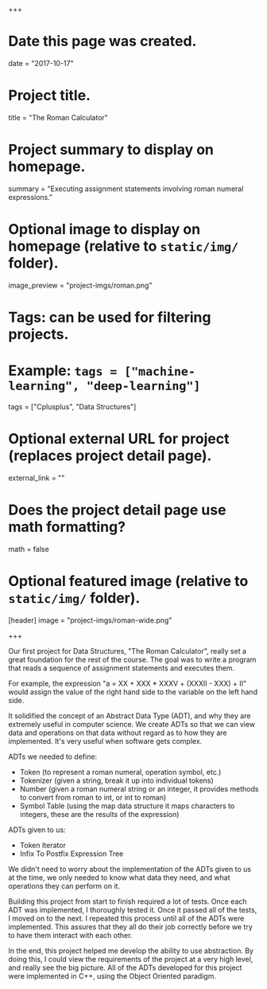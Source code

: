 +++
# Date this page was created.
date = "2017-10-17"

# Project title.
title = "The Roman Calculator"

# Project summary to display on homepage.
summary = "Executing assignment statements involving roman numeral expressions."

# Optional image to display on homepage (relative to `static/img/` folder).
image_preview = "project-imgs/roman.png"

# Tags: can be used for filtering projects.
# Example: `tags = ["machine-learning", "deep-learning"]`
tags = ["Cplusplus", "Data Structures"]

# Optional external URL for project (replaces project detail page).
external_link = ""

# Does the project detail page use math formatting?
math = false

# Optional featured image (relative to `static/img/` folder).
[header]
image = "project-imgs/roman-wide.png"

+++

Our first project for Data Structures, "The Roman Calculator", really set a great foundation for the rest of the course. The goal was to write a program that reads a sequence of assignment statements and executes them.

For example, the expression "a = XX + XXX * XXXV + (XXXII - XXX) + II" would assign the value of the right hand side to the variable on the left hand side.

It solidified the concept of an Abstract Data Type (ADT), and why they are extremely useful in computer science. We create ADTs so that we can view data and operations on that data without regard as to how they are implemented. It's very useful when software gets complex.

ADTs we needed to define:
- Token (to represent a roman numeral, operation symbol, etc.)
- Tokenizer (given a string, break it up into individual tokens)
- Number (given a roman numeral string or an integer, it provides methods to convert from roman to int, or int to roman)
- Symbol Table (using the map data structure it maps characters to integers, these are the results of the expression)

ADTs given to us:
- Token Iterator
- Infix To Postfix Expression Tree

We didn't need to worry about the implementation of the ADTs given to us at the time, we only needed to know what data they need, and what operations they can perform on it.

Building this project from start to finish required a lot of tests. Once each ADT was implemented, I thoroughly tested it. Once it passed all of the tests, I moved on to the next. I repeated this process until all of the ADTs were implemented. This assures that they all do their job correctly before we try to have them interact with each other.

In the end, this project helped me develop the ability to use abstraction. By doing this, I could view the requirements of the project at a very high level, and really see the big picture. All of the ADTs developed for this project were implemented in C++, using the Object Oriented paradigm.
